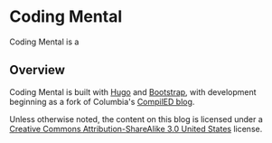 # Coding Mental

Coding Mental is a 

## Overview

Coding Mental is built with [Hugo](https://gohugo.io/) and [Bootstrap](http://getbootstrap.com/), with development beginning as a fork of Columbia's [CompilED blog](https://github.com/ccnmtl/compiled).

Unless otherwise noted, the content on this blog is licensed under a [Creative Commons Attribution-ShareAlike 3.0 United States](http://creativecommons.org/licenses/by-sa/3.0/us/) license.

